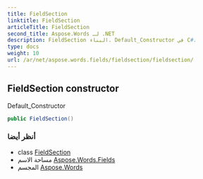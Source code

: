 ```yaml
---
title: FieldSection
linktitle: FieldSection
articleTitle: FieldSection
second_title: Aspose.Words لـ .NET
description: FieldSection البناء. Default_Constructor في C#.
type: docs
weight: 10
url: /ar/net/aspose.words.fields/fieldsection/fieldsection/
---
```

## FieldSection constructor

Default_Constructor

```csharp
public FieldSection()
```

### أنظر أيضا

* class [FieldSection](../)
* مساحة الاسم [Aspose.Words.Fields](../../../aspose.words.fields/)
* المجسم [Aspose.Words](../../../)

